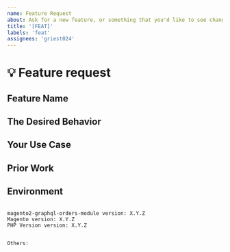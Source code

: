 ```yaml
---
name: Feature Request
about: Ask for a new feature, or something that you'd like to see changed.
title: '[FEAT]'
labels: 'feat'
assignees: 'griest024'
---
```


<!--
PLEASE HELP US PROCESS GITHUB ISSUES FASTER BY PROVIDING THE FOLLOWING INFORMATION.

ISSUES MISSING IMPORTANT INFORMATION MAY BE CLOSED WITHOUT INVESTIGATION.
-->

# :bulb: Feature request

## Feature Name
<!-- Naming is hard, what do YOU call this feature? -->


## The Desired Behavior
<!-- Please describe, in as much detail as you can, what you'd like to see happen. -->


## Your Use Case
<!-- Please try to format as "As a {role}, I'd like to be able to do {x}. -->


## Prior Work
<!-- If you got this idea from somewhere, please indicate where you got it from. -->


## Environment

<pre><code>
magento2-graphql-orders-module version: X.Y.Z
Magento version: X.Y.Z 
PHP Version version: X.Y.Z 
<!-- Check whether this is still an issue in the most recent magento2-graphql-orders-module version -->

Others:
<!-- Anything else relevant?  Operating system version, IDE, package manager, HTTP server, ... -->
</code></pre>